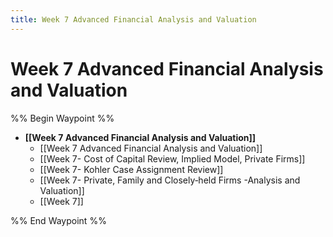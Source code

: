 ```yaml
---
title: Week 7 Advanced Financial Analysis and Valuation
---
```

# Week 7 Advanced Financial Analysis and Valuation

%% Begin Waypoint %%

- **[[Week 7 Advanced Financial Analysis and Valuation]]**
	- [[Week 7 Advanced Financial Analysis and Valuation]]
	- [[Week 7- Cost of Capital Review,  Implied Model,  Private Firms]]
	- [[Week 7- Kohler Case Assignment Review]]
	- [[Week 7- Private,  Family and Closely‐held Firms -Analysis and Valuation]]
	- [[Week 7]]

%% End Waypoint %%